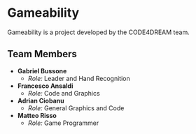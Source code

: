# Gameability

Gameability is a project developed by the CODE4DREAM team.

## Team Members

- **Gabriel Bussone**
  - *Role:* Leader and Hand Recognition
- **Francesco Ansaldi**
  - *Role:* Code and Graphics
- **Adrian Ciobanu**
  - *Role:* General Graphics and Code
- **Matteo Risso**
  - *Role:* Game Programmer
